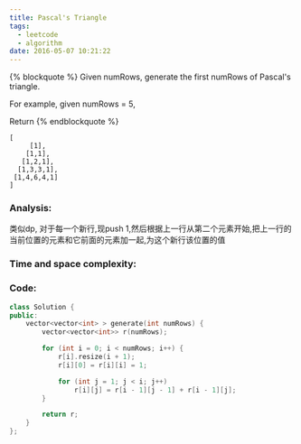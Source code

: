 ```yaml
---
title: Pascal's Triangle
tags:
  - leetcode
  - algorithm
date: 2016-05-07 10:21:22
---
```

{% blockquote %}
Given numRows, generate the first numRows of Pascal's triangle.

For example, given numRows = 5,

Return
{% endblockquote %}
```
[
     [1],
    [1,1],
   [1,2,1],
  [1,3,3,1],
 [1,4,6,4,1]
]
```
<!-- more -->
### Analysis:
类似dp, 对于每一个新行,现push 1,然后根据上一行从第二个元素开始,把上一行的当前位置的元素和它前面的元素加一起,为这个新行该位置的值
### Time and space complexity:
### Code:
```cpp
class Solution {
public:
    vector<vector<int> > generate(int numRows) {
        vector<vector<int>> r(numRows);

        for (int i = 0; i < numRows; i++) {
            r[i].resize(i + 1);
            r[i][0] = r[i][i] = 1;

            for (int j = 1; j < i; j++)
                r[i][j] = r[i - 1][j - 1] + r[i - 1][j];
        }

        return r;
    }
};
```
